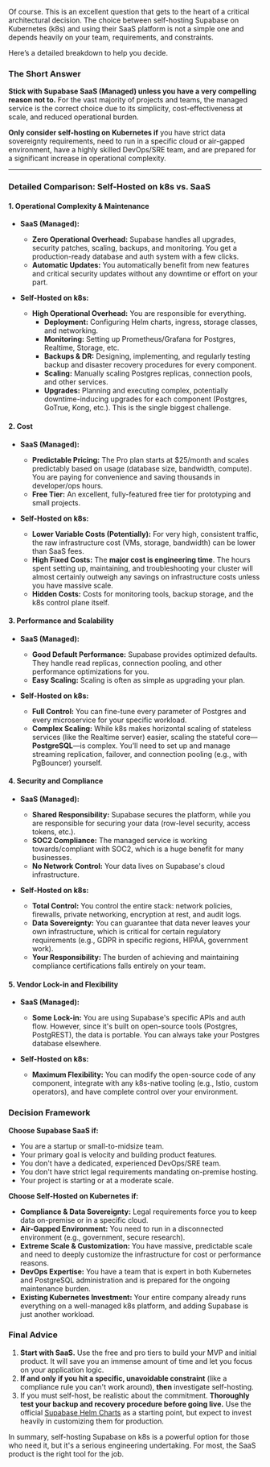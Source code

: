 Of course. This is an excellent question that gets to the heart of a critical architectural decision. The choice between self-hosting Supabase on Kubernetes (k8s) and using their SaaS platform is not a simple one and depends heavily on your team, requirements, and constraints.

Here’s a detailed breakdown to help you decide.

### The Short Answer

**Stick with Supabase SaaS (Managed) unless you have a very compelling reason not to.** For the vast majority of projects and teams, the managed service is the correct choice due to its simplicity, cost-effectiveness at scale, and reduced operational burden.

**Only consider self-hosting on Kubernetes if** you have strict data sovereignty requirements, need to run in a specific cloud or air-gapped environment, have a highly skilled DevOps/SRE team, and are prepared for a significant increase in operational complexity.

---

### Detailed Comparison: Self-Hosted on k8s vs. SaaS

#### 1. Operational Complexity & Maintenance
*   **SaaS (Managed):**
    *   **Zero Operational Overhead:** Supabase handles all upgrades, security patches, scaling, backups, and monitoring. You get a production-ready database and auth system with a few clicks.
    *   **Automatic Updates:** You automatically benefit from new features and critical security updates without any downtime or effort on your part.

*   **Self-Hosted on k8s:**
    *   **High Operational Overhead:** You are responsible for everything.
        *   **Deployment:** Configuring Helm charts, ingress, storage classes, and networking.
        *   **Monitoring:** Setting up Prometheus/Grafana for Postgres, Realtime, Storage, etc.
        *   **Backups & DR:** Designing, implementing, and regularly testing backup and disaster recovery procedures for every component.
        *   **Scaling:** Manually scaling Postgres replicas, connection pools, and other services.
        *   **Upgrades:** Planning and executing complex, potentially downtime-inducing upgrades for each component (Postgres, GoTrue, Kong, etc.). This is the single biggest challenge.

#### 2. Cost
*   **SaaS (Managed):**
    *   **Predictable Pricing:** The Pro plan starts at $25/month and scales predictably based on usage (database size, bandwidth, compute). You are paying for convenience and saving thousands in developer/ops hours.
    *   **Free Tier:** An excellent, fully-featured free tier for prototyping and small projects.

*   **Self-Hosted on k8s:**
    *   **Lower Variable Costs (Potentially):** For very high, consistent traffic, the raw infrastructure cost (VMs, storage, bandwidth) can be lower than SaaS fees.
    *   **High Fixed Costs:** The **major cost is engineering time**. The hours spent setting up, maintaining, and troubleshooting your cluster will almost certainly outweigh any savings on infrastructure costs unless you have massive scale.
    *   **Hidden Costs:** Costs for monitoring tools, backup storage, and the k8s control plane itself.

#### 3. Performance and Scalability
*   **SaaS (Managed):**
    *   **Good Default Performance:** Supabase provides optimized defaults. They handle read replicas, connection pooling, and other performance optimizations for you.
    *   **Easy Scaling:** Scaling is often as simple as upgrading your plan.

*   **Self-Hosted on k8s:**
    *   **Full Control:** You can fine-tune every parameter of Postgres and every microservice for your specific workload.
    *   **Complex Scaling:** While k8s makes horizontal scaling of stateless services (like the Realtime server) easier, scaling the stateful core—**PostgreSQL**—is complex. You'll need to set up and manage streaming replication, failover, and connection pooling (e.g., with PgBouncer) yourself.

#### 4. Security and Compliance
*   **SaaS (Managed):**
    *   **Shared Responsibility:** Supabase secures the platform, while you are responsible for securing your data (row-level security, access tokens, etc.).
    *   **SOC2 Compliance:** The managed service is working towards/compliant with SOC2, which is a huge benefit for many businesses.
    *   **No Network Control:** Your data lives on Supabase's cloud infrastructure.

*   **Self-Hosted on k8s:**
    *   **Total Control:** You control the entire stack: network policies, firewalls, private networking, encryption at rest, and audit logs.
    *   **Data Sovereignty:** You can guarantee that data never leaves your own infrastructure, which is critical for certain regulatory requirements (e.g., GDPR in specific regions, HIPAA, government work).
    *   **Your Responsibility:** The burden of achieving and maintaining compliance certifications falls entirely on your team.

#### 5. Vendor Lock-in and Flexibility
*   **SaaS (Managed):**
    *   **Some Lock-in:** You are using Supabase's specific APIs and auth flow. However, since it's built on open-source tools (Postgres, PostgREST), the data is portable. You can always take your Postgres database elsewhere.

*   **Self-Hosted on k8s:**
    *   **Maximum Flexibility:** You can modify the open-source code of any component, integrate with any k8s-native tooling (e.g., Istio, custom operators), and have complete control over your environment.

### Decision Framework

**Choose Supabase SaaS if:**
*   You are a startup or small-to-midsize team.
*   Your primary goal is velocity and building product features.
*   You don't have a dedicated, experienced DevOps/SRE team.
*   You don't have strict legal requirements mandating on-premise hosting.
*   Your project is starting or at a moderate scale.

**Choose Self-Hosted on Kubernetes if:**
*   **Compliance & Data Sovereignty:** Legal requirements force you to keep data on-premise or in a specific cloud.
*   **Air-Gapped Environment:** You need to run in a disconnected environment (e.g., government, secure research).
*   **Extreme Scale & Customization:** You have massive, predictable scale and need to deeply customize the infrastructure for cost or performance reasons.
*   **DevOps Expertise:** You have a team that is expert in both Kubernetes and PostgreSQL administration and is prepared for the ongoing maintenance burden.
*   **Existing Kubernetes Investment:** Your entire company already runs everything on a well-managed k8s platform, and adding Supabase is just another workload.

### Final Advice

1.  **Start with SaaS.** Use the free and pro tiers to build your MVP and initial product. It will save you an immense amount of time and let you focus on your application logic.
2.  **If and only if you hit a specific, unavoidable constraint** (like a compliance rule you can't work around), **then** investigate self-hosting.
3.  If you must self-host, be realistic about the commitment. **Thoroughly test your backup and recovery procedure before going live.** Use the official [Supabase Helm Charts](https://github.com/supabase/supabase/tree/master/helm) as a starting point, but expect to invest heavily in customizing them for production.

In summary, self-hosting Supabase on k8s is a powerful option for those who need it, but it's a serious engineering undertaking. For most, the SaaS product is the right tool for the job.

